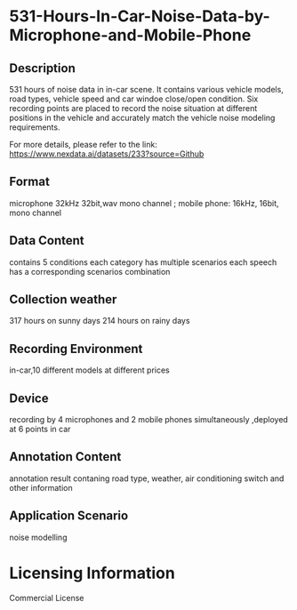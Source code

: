 # 531-Hours-In-Car-Noise-Data-by-Microphone-and-Mobile-Phone


## Description
531 hours of noise data in in-car scene. It contains various vehicle models, road types, vehicle speed and car windoe close/open condition. Six recording points are placed to record the noise situation at different positions in the vehicle and accurately match the vehicle noise modeling requirements.

For more details, please refer to the link: https://www.nexdata.ai/datasets/233?source=Github


## Format
microphone 32kHz 32bit,wav mono channel ; mobile phone: 16kHz, 16bit, mono channel

## Data Content
contains 5 conditions each category has multiple scenarios each speech has a corresponding scenarios combination

## Collection weather
317 hours on sunny days 214 hours on rainy days

## Recording Environment
in-car,10 different models at different prices

## Device
recording by 4 microphones and 2 mobile phones simultaneously ,deployed at 6 points in car

## Annotation Content
annotation result contaning road type, weather, air conditioning switch and other information

## Application Scenario
noise modelling

# Licensing Information
Commercial License
